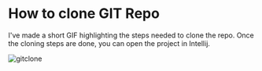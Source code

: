 # How to clone GIT Repo

I've made a short GIF highlighting the steps needed to clone the repo.
Once the cloning steps are done, you can open the project in Intellij.

![gitclone](https://github.com/bogdanmaceasa/practica.ibm.spital/assets/74003240/463e4603-6b8d-4cbc-abe6-6bcdd20d030c)
